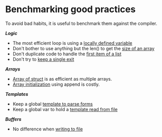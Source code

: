 # Benchmarking good practices

To avoid bad habits, it is useful to benchmark them against the compiler.

***Logic***
- The most efficient loop is using a [locally defined variable](./src/forloops/README.md)
- Don't bother to use anything but the len() to get the [size of an array](./src/lenarray/README.md)
- Don't duplicate code to handle the [first item of a list](./src/firstitem/README.md)
- Don't try to [keep a single exit](./src/singleexit/README.md)

***Arrays***
- [Array of struct](./src/arraysstruct/README.md) is as efficient as multiple arrays.
- [Array initialization](./src/arrayinit/README.md) using append is costly.


***Templates***
- Keep a global [template to parse forms](src/formparse/README.md)
- Keep a global var to hold a [template read from file](src/tmplfile/README.md)

***Buffers***
- No difference when [writing to file](src/tofile/README.md) 
 
 